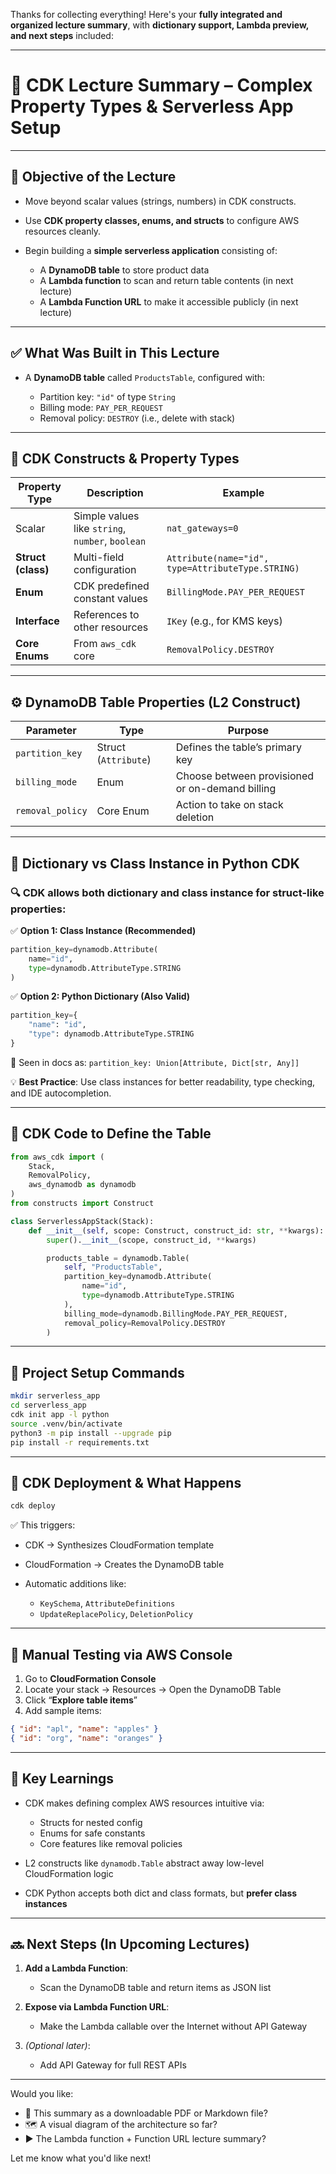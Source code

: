 Thanks for collecting everything! Here's your **fully integrated and organized lecture summary**, with **dictionary support, Lambda preview, and next steps** included:

---

# 🧱 CDK Lecture Summary – Complex Property Types & Serverless App Setup

---

## 📌 Objective of the Lecture

* Move beyond scalar values (strings, numbers) in CDK constructs.
* Use **CDK property classes, enums, and structs** to configure AWS resources cleanly.
* Begin building a **simple serverless application** consisting of:

  * A **DynamoDB table** to store product data
  * A **Lambda function** to scan and return table contents (in next lecture)
  * A **Lambda Function URL** to make it accessible publicly (in next lecture)

---

## ✅ What Was Built in This Lecture

* A **DynamoDB table** called `ProductsTable`, configured with:

  * Partition key: `"id"` of type `String`
  * Billing mode: `PAY_PER_REQUEST`
  * Removal policy: `DESTROY` (i.e., delete with stack)

---

## 🧩 CDK Constructs & Property Types

| Property Type      | Description                                      | Example                                           |
| ------------------ | ------------------------------------------------ | ------------------------------------------------- |
| Scalar             | Simple values like `string`, `number`, `boolean` | `nat_gateways=0`                                  |
| **Struct (class)** | Multi-field configuration                        | `Attribute(name="id", type=AttributeType.STRING)` |
| **Enum**           | CDK predefined constant values                   | `BillingMode.PAY_PER_REQUEST`                     |
| **Interface**      | References to other resources                    | `IKey` (e.g., for KMS keys)                       |
| **Core Enums**     | From `aws_cdk` core                              | `RemovalPolicy.DESTROY`                           |

---

## ⚙️ DynamoDB Table Properties (L2 Construct)

| Parameter        | Type                 | Purpose                                         |
| ---------------- | -------------------- | ----------------------------------------------- |
| `partition_key`  | Struct (`Attribute`) | Defines the table’s primary key                 |
| `billing_mode`   | Enum                 | Choose between provisioned or on-demand billing |
| `removal_policy` | Core Enum            | Action to take on stack deletion                |

---

## 🧾 Dictionary vs Class Instance in Python CDK

### 🔍 CDK allows both dictionary and class instance for struct-like properties:

✅ **Option 1: Class Instance (Recommended)**

```python
partition_key=dynamodb.Attribute(
    name="id",
    type=dynamodb.AttributeType.STRING
)
```

✅ **Option 2: Python Dictionary (Also Valid)**

```python
partition_key={
    "name": "id",
    "type": dynamodb.AttributeType.STRING
}
```

📘 Seen in docs as:
`partition_key: Union[Attribute, Dict[str, Any]]`

💡 **Best Practice**: Use class instances for better readability, type checking, and IDE autocompletion.

---

## 🧱 CDK Code to Define the Table

```python
from aws_cdk import (
    Stack,
    RemovalPolicy,
    aws_dynamodb as dynamodb
)
from constructs import Construct

class ServerlessAppStack(Stack):
    def __init__(self, scope: Construct, construct_id: str, **kwargs):
        super().__init__(scope, construct_id, **kwargs)

        products_table = dynamodb.Table(
            self, "ProductsTable",
            partition_key=dynamodb.Attribute(
                name="id",
                type=dynamodb.AttributeType.STRING
            ),
            billing_mode=dynamodb.BillingMode.PAY_PER_REQUEST,
            removal_policy=RemovalPolicy.DESTROY
        )
```

---

## 📁 Project Setup Commands

```bash
mkdir serverless_app
cd serverless_app
cdk init app -l python
source .venv/bin/activate
python3 -m pip install --upgrade pip
pip install -r requirements.txt
```

---

## 🚀 CDK Deployment & What Happens

```bash
cdk deploy
```

✅ This triggers:

* CDK → Synthesizes CloudFormation template
* CloudFormation → Creates the DynamoDB table
* Automatic additions like:

  * `KeySchema`, `AttributeDefinitions`
  * `UpdateReplacePolicy`, `DeletionPolicy`

---

## 🧪 Manual Testing via AWS Console

1. Go to **CloudFormation Console**
2. Locate your stack → Resources → Open the DynamoDB Table
3. Click “**Explore table items**”
4. Add sample items:

```json
{ "id": "apl", "name": "apples" }
{ "id": "org", "name": "oranges" }
```

---

## 🎯 Key Learnings

* CDK makes defining complex AWS resources intuitive via:

  * Structs for nested config
  * Enums for safe constants
  * Core features like removal policies
* L2 constructs like `dynamodb.Table` abstract away low-level CloudFormation logic
* CDK Python accepts both dict and class formats, but **prefer class instances**

---

## 🔜 Next Steps (In Upcoming Lectures)

1. **Add a Lambda Function**:

   * Scan the DynamoDB table and return items as JSON list

2. **Expose via Lambda Function URL**:

   * Make the Lambda callable over the Internet without API Gateway

3. *(Optional later)*:

   * Add API Gateway for full REST APIs

---

Would you like:

* 📄 This summary as a downloadable PDF or Markdown file?
* 🗺️ A visual diagram of the architecture so far?
* ▶️ The Lambda function + Function URL lecture summary?

Let me know what you'd like next!
